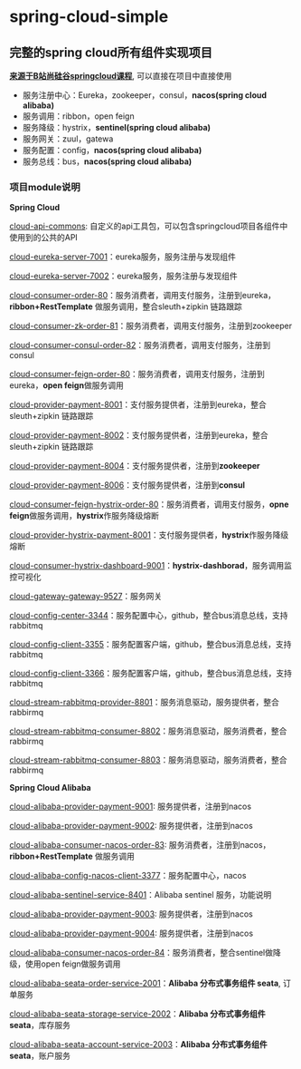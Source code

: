 # spring-cloud-simple

## 完整的spring cloud所有组件实现项目

**[来源于B站尚硅谷springcloud课程](https://www.bilibili.com/video/BV18E411x7eT)**, 可以直接在项目中直接使用

- 服务注册中心：Eureka，zookeeper，consul，**nacos(spring cloud alibaba)**
- 服务调用：ribbon，open feign
- 服务降级：hystrix，**sentinel(spring cloud alibaba)**
- 服务网关：zuul，gatewa
- 服务配置：config，**nacos(spring cloud alibaba)**
- 服务总线：bus，**nacos(spring cloud alibaba)**

### 项目module说明

**Spring Cloud**

[cloud-api-commons](): 自定义的api工具包，可以包含springcloud项目各组件中使用到的公共的API

[cloud-eureka-server-7001]()：eureka服务，服务注册与发现组件

[cloud-eureka-server-7002]()：eureka服务，服务注册与发现组件

[cloud-consumer-order-80]()：服务消费者，调用支付服务，注册到eureka，**ribbon+RestTemplate** 做服务调用，整合sleuth+zipkin 链路跟踪

[cloud-consumer-zk-order-81]()：服务消费者，调用支付服务，注册到zookeeper

[cloud-consumer-consul-order-82]()：服务消费者，调用支付服务，注册到consul

[cloud-consumer-feign-order-80]()：服务消费者，调用支付服务，注册到eureka，**open feign**做服务调用

[cloud-provider-payment-8001]()：支付服务提供者，注册到eureka，整合sleuth+zipkin 链路跟踪

[cloud-provider-payment-8002]()：支付服务提供者，注册到eureka，整合sleuth+zipkin 链路跟踪

[cloud-provider-payment-8004]()：支付服务提供者，注册到**zookeeper**

[cloud-provider-payment-8006]()：支付服务提供者，注册到**consul**

[cloud-consumer-feign-hystrix-order-80]()：服务消费者，调用支付服务，**opne feign**做服务调用，**hystrix**作服务降级熔断

[cloud-provider-hystrix-payment-8001]()：支付服务提供者，**hystrix**作服务降级熔断

[cloud-consumer-hystrix-dashboard-9001]()：**hystrix-dashborad**，服务调用监控可视化

[cloud-gateway-gateway-9527]()：服务网关

[cloud-config-center-3344]()：服务配置中心，github，整合bus消息总线，支持rabbitmq

[cloud-config-client-3355]()：服务配置客户端，github，整合bus消息总线，支持rabbitmq

[cloud-config-client-3366]()：服务配置客户端，github，整合bus消息总线，支持rabbitmq

[cloud-stream-rabbitmq-provider-8801]()：服务消息驱动，服务提供者，整合rabbirmq

[cloud-stream-rabbitmq-consumer-8802]()：服务消息驱动，服务消费者，整合rabbirmq

[cloud-stream-rabbitmq-consumer-8803]()：服务消息驱动，服务消费者，整合rabbirmq



**Spring Cloud Alibaba**

[cloud-alibaba-provider-payment-9001](): 服务提供者，注册到nacos

[cloud-alibaba-provider-payment-9002](): 服务提供者，注册到nacos

[cloud-alibaba-consumer-nacos-order-83](): 服务消费者，注册到nacos，**ribbon+RestTemplate** 做服务调用

[cloud-alibaba-config-nacos-client-3377]()：服务配置中心，nacos

[cloud-alibaba-sentinel-service-8401]()：Alibaba sentinel 服务，功能说明

[cloud-alibaba-provider-payment-9003](): 服务提供者，注册到nacos

[cloud-alibaba-provider-payment-9004](): 服务提供者，注册到nacos

[cloud-alibaba-consumer-nacos-order-84]()：服务消费者，整合sentinel做降级，使用open feign做服务调用

[cloud-alibaba-seata-order-service-2001]()：**Alibaba 分布式事务组件 seata**, 订单服务

[cloud-alibaba-seata-storage-service-2002]()：**Alibaba 分布式事务组件 seata**，库存服务

[cloud-alibaba-seata-account-service-2003]()：**Alibaba 分布式事务组件 seata**，账户服务

